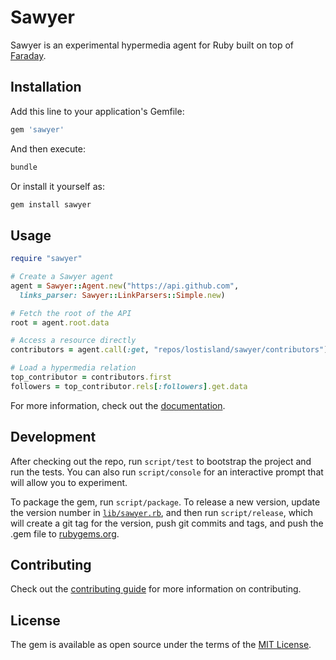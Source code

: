 # Sawyer

Sawyer is an experimental hypermedia agent for Ruby built on top of [Faraday][faraday].

[faraday]: https://github.com/lostisland/faraday

## Installation

Add this line to your application's Gemfile:

```ruby
gem 'sawyer'
```

And then execute:

```sh
bundle
```

Or install it yourself as:

```sh
gem install sawyer
```

## Usage

```ruby
require "sawyer"

# Create a Sawyer agent
agent = Sawyer::Agent.new("https://api.github.com",
  links_parser: Sawyer::LinkParsers::Simple.new)

# Fetch the root of the API
root = agent.root.data

# Access a resource directly
contributors = agent.call(:get, "repos/lostisland/sawyer/contributors").data

# Load a hypermedia relation
top_contributor = contributors.first
followers = top_contributor.rels[:followers].get.data
```

For more information, check out the [documentation](http://www.rubydoc.info/gems/sawyer/).

## Development

After checking out the repo, run `script/test` to bootstrap the project and run the tests.
You can also run `script/console` for an interactive prompt that will allow you to experiment.

To package the gem, run `script/package`. To release a new version, update the version number in [`lib/sawyer.rb`](lib/sawyer.rb), and then run `script/release`, which will create a git tag for the version, push git commits and tags, and push the .gem file to [rubygems.org](https://rubygems.org).

## Contributing

Check out the [contributing guide](CONTRIBUTING.md) for more information on contributing.

## License

The gem is available as open source under the terms of the [MIT License](http://opensource.org/licenses/MIT).
